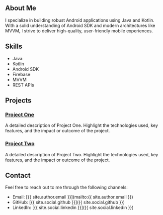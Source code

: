 
## About Me
I specialize in building robust Android applications using Java and Kotlin. With a solid understanding of Android SDK and modern architectures like MVVM, I strive to deliver high-quality, user-friendly mobile experiences.

## Skills
- Java
- Kotlin
- Android SDK
- Firebase
- MVVM
- REST APIs

## Projects

### [Project One](https://github.com/yourusername/project-one)
A detailed description of Project One. Highlight the technologies used, key features, and the impact or outcome of the project.

### [Project Two](https://github.com/yourusername/project-two)
A detailed description of Project Two. Highlight the technologies used, key features, and the impact or outcome of the project.

## Contact
Feel free to reach out to me through the following channels:
- Email: [{{ site.author.email }}](mailto:{{ site.author.email }})
- GitHub: [{{ site.social.github }}]({{ site.social.github }})
- LinkedIn: [{{ site.social.linkedin }}]({{ site.social.linkedin }})
